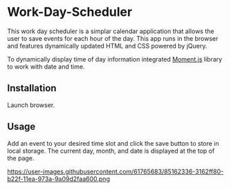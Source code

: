 # Work-Day-Scheduler

This work day scheduler is a simplar calendar application that allows the user to save events for each hour of the day. This app runs in the browser and features dynamically updated HTML and CSS powered by jQuery.

To dynamically display time of day information integrated [Moment.js](https://momentjs.com/) library to work with date and time. 

## Installation
Launch browser. 

## Usage
Add an event to your desired time slot and click the save button to store in local storage. The current day, month, and date is displayed at the top of the page. 

https://user-images.githubusercontent.com/61765683/85162336-3162ff80-b22f-11ea-973a-9a09d2faa600.png
